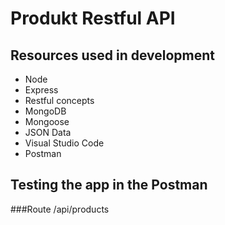 # Produkt Restful API

## Resources used in development

- Node
- Express
- Restful concepts
- MongoDB
- Mongoose
- JSON Data
- Visual Studio Code
- Postman

## Testing the app in the Postman

###Route 
/api/products
